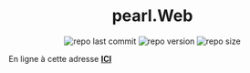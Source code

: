 <h1 style='text-align:center;'>pearl.Web</h1>

<div align='center'>

![repo last commit](https://img.shields.io/github/last-commit/BlackPearlsDev/PearlWeb_template?style=for-the-badge)
![repo version](https://img.shields.io/github/package-json/v/BlackPearlsDev/PearlWeb_template?style=for-the-badge)
![repo size](https://img.shields.io/github/repo-size/BlackPearlsDev/PearlWeb_template?style=for-the-badge)

</div>

En ligne à cette adresse <a href='https://blackpearlsdev.github.io/pearl.Web' target='_blank' style='text-transform:uppercase; font-weight:bold;'>ici</a>